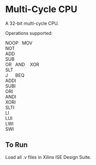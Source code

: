 Multi-Cycle CPU
===============

A 32-bit multi-cycle CPU.

Operations supported:  

NOOP  
MOV  
NOT  
ADD  
SUB  
OR  
AND   
XOR  
SLT  
J      
BEQ  
ADDI  
SUBI  
ORI  
ANDI  
XORI  
SLTI  
LI  
LUI  
LWI  
SWI  


To Run
------

Load all .v files in Xilinx ISE Design Suite.